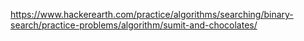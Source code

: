 https://www.hackerearth.com/practice/algorithms/searching/binary-search/practice-problems/algorithm/sumit-and-chocolates/
